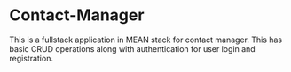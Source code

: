 # Contact-Manager
This is a fullstack application in MEAN stack for contact manager. This has basic CRUD operations along with authentication for user login and registration.
